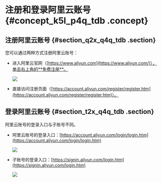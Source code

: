 # 注册和登录阿里云账号 {#concept_k5l_p4q_tdb .concept}

## 注册阿里云账号 {#section_q2x_q4q_tdb .section}

您可以通过两种方式注册阿里云账号：

-   进入阿里云官网（[https://www.aliyun.com](https://www.aliyun.com/)），单击右上角的**免费注册**。

    ![](http://static-aliyun-doc.oss-cn-hangzhou.aliyuncs.com/assets/img/3024/15662008462091_zh-CN.png)

-   直接访问注册页面（[https://account.aliyun.com/register/register.htm](https://account.aliyun.com/register/register.htm)）。

## 登录阿里云账号 {#section_t2x_q4q_tdb .section}

阿里云账号的登录入口与子账号不同。

-   阿里云账号的登录入口：[https://account.aliyun.com/login/login.htm](https://account.aliyun.com/login/login.htm)

    ![](http://static-aliyun-doc.oss-cn-hangzhou.aliyuncs.com/assets/img/3024/15662008462092_zh-CN.png)

-   子账号的登录入口：[https://signin.aliyun.com/login.htm](https://signin.aliyun.com/login.htm)

    ![](http://static-aliyun-doc.oss-cn-hangzhou.aliyuncs.com/assets/img/3024/15662008462093_zh-CN.png)


